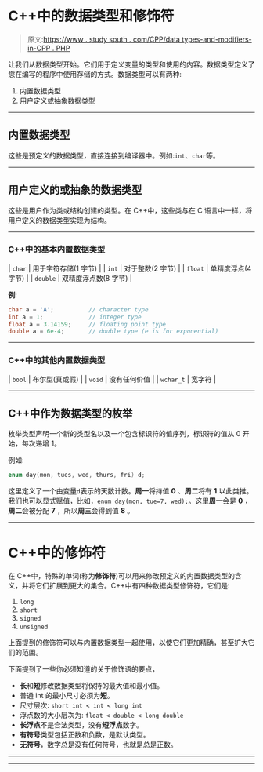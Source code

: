 # C++中的数据类型和修饰符

> 原文:[https://www . study south . com/CPP/data types-and-modifiers-in-CPP . PHP](https://www.studytonight.com/cpp/datatypes-and-modifiers-in-cpp.php)

让我们从数据类型开始。它们用于定义变量的类型和使用的内容。数据类型定义了您在编写的程序中使用存储的方式。数据类型可以有两种:

1.  内置数据类型
2.  用户定义或抽象数据类型

* * *

## 内置数据类型

这些是预定义的数据类型，直接连接到编译器中。例如:`int`、`char`等。

* * *

## 用户定义的或抽象的数据类型

这些是用户作为类或结构创建的类型。在 C++中，这些类与在 C 语言中一样，将用户定义的数据类型实现为结构。

* * *

### C++中的基本内置数据类型

| `char` | 用于字符存储(1 字节) |
| `int` | 对于整数(2 字节) |
| `float` | 单精度浮点(4 字节) |
| `double` | 双精度浮点数(8 字节) |

**例**:

```cpp
char a = 'A';          // character type
int a = 1;             // integer type
float a = 3.14159;     // floating point type 
double a = 6e-4;       // double type (e is for exponential) 
```

* * *

### C++中的其他内置数据类型

| `bool` | 布尔型(真或假) |
| `void` | 没有任何价值 |
| `wchar_t` | 宽字符 |

* * *

## C++中作为数据类型的枚举

枚举类型声明一个新的类型名以及一个包含标识符的值序列，标识符的值从 0 开始，每次递增 1。

例如:

```cpp
enum day(mon, tues, wed, thurs, fri) d;
```

这里定义了一个由变量`d`表示的天数计数。**周一**将持值 **0** 、**周二**将有 **1** 以此类推。我们也可以显式赋值，比如，`enum day(mon, tue=7, wed);`。这里**周一**会是 **0** ，**周二**会被分配 **7** ，所以**周三**会得到值 **8** 。

* * *

# C++中的修饰符

在 C++中，特殊的单词(称为**修饰符**)可以用来修改预定义的内置数据类型的含义，并将它们扩展到更大的集合。C++中有四种数据类型修饰符，它们是:

1.  `long`
2.  `short`
3.  `signed`
4.  `unsigned`

上面提到的修饰符可以与内置数据类型一起使用，以使它们更加精确，甚至扩大它们的范围。

下面提到了一些你必须知道的关于修饰语的要点，

*   **长**和**短**修改数据类型将保持的最大值和最小值。
*   普通 int 的最小尺寸必须为**短**。
*   尺寸层次: `short int < int < long int`
*   浮点数的大小层次为: `float < double < long double`
*   **长浮点**不是合法类型，没有**短浮点**数字。
*   **有符号**类型包括正数和负数，是默认类型。
*   **无符号**，数字总是没有任何符号，也就是总是正数。

* * *

* * *